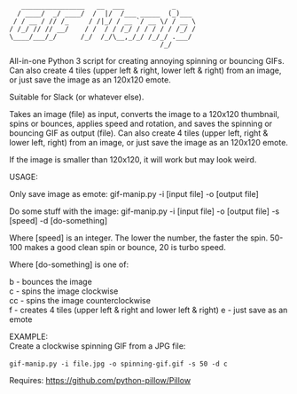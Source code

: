 ```
   ________________   __  ___            _     
  / ____/  _/ ____/  /  |/  /___ _____  (_)___ 
 / / __ / // /_     / /|_/ / __ `/ __ \/ / __ \
/ /_/ // // __/    / /  / / /_/ / / / / / /_/ /
\____/___/_/      /_/  /_/\__,_/_/ /_/_/ .___/ 
                                      /_/      
```

All-in-one Python 3 script for creating annoying spinning or bouncing GIFs. Can also create 4 tiles (upper left & right, lower left & right) from an image, or just save the image as an 120x120 emote.

Suitable for Slack (or whatever else).

Takes an image (file) as input, converts the image to a 120x120 thumbnail, spins or bounces, applies speed and rotation, and saves the spinning or bouncing GIF as output (file). Can also create 4 tiles (upper left, right & lower left, right) from an image, or just save the image as an 120x120 emote.

If the image is smaller than 120x120, it will work but may look weird.

USAGE:

Only save image as emote: gif-manip.py -i [input file] -o [output file]

Do some stuff with the image:
gif-manip.py -i [input file] -o [output file] -s [speed] -d [do-something]

Where [speed] is an integer. The lower the number, the faster the spin. 50-100 makes a good clean spin or bounce, 20 is turbo speed.

Where [do-something] is one of:

b - bounces the image\
c - spins the image clockwise\
cc - spins the image counterclockwise\
f - creates 4 tiles (upper left & right and lower left & right)
e - just save as an emote

EXAMPLE:\
Create a clockwise spinning GIF from a JPG file:\
<br>
```gif-manip.py -i file.jpg -o spinning-gif.gif -s 50 -d c```

Requires: https://github.com/python-pillow/Pillow
